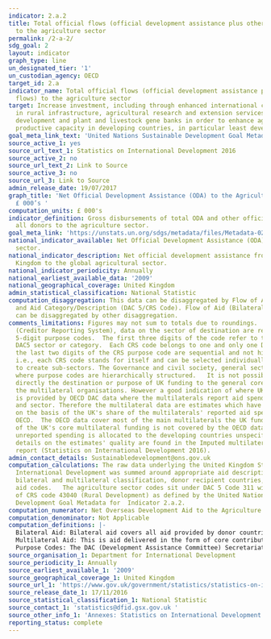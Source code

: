 ```yaml
---
indicator: 2.a.2
title: Total official flows (official development assistance plus other official flows)
  to the agriculture sector
permalink: /2-a-2/
sdg_goal: 2
layout: indicator
graph_type: line
un_designated_tier: '1'
un_custodian_agency: OECD
target_id: 2.a
indicator_name: Total official flows (official development assistance plus other official
  flows) to the agriculture sector
target: Increase investment, including through enhanced international cooperation,
  in rural infrastructure, agricultural research and extension services, technology
  development and plant and livestock gene banks in order to enhance agricultural
  productive capacity in developing countries, in particular least developed countries
goal_meta_link_text: 'United Nations Sustainable Development Goal Metadata: 2.a.2'
source_active_1: yes
source_url_text_1: Statistics on International Development 2016
source_active_2: no
source_url_text_2: Link to Source
source_active_3: no
source_url_3: Link to Source
admin_release_date: 19/07/2017
graph_title: 'Net Official Development Assistance (ODA) to the Agricultural Sector
  £ 000’s '
computation_units: £ 000's
indicator_definition: Gross disbursements of total ODA and other official flows from
  all donors to the agriculture sector.
goal_meta_link: 'https://unstats.un.org/sdgs/metadata/files/Metadata-02-0A-02.pdf '
national_indicator_available: Net Official Development Assistance (ODA) to the agriculture
  sector.
national_indicator_description: Net official development assistance from the United
  Kingdom to the global agricultural sector.
national_indicator_periodicity: Annually
national_earliest_available_data: '2009'
national_geographical_coverage: United Kingdom
admin_statistical_classification: National Statistic
computation_disaggregation: This data can be disaggregated by Flow of Aid (Bilateral/Multilateral)
  and Aid Category/Description (DAC 5/CRS Code). Flow of Aid (Bilateral/Multilateral)
  can be disaggregated by other disaggregation.
comments_limitations: Figures may not sum to totals due to roundings.  In the CRS
  (Creditor Reporting System), data on the sector of destination are recorded using
  5-digit purpose codes.  The first three digits of the code refer to the corresponding
  DAC5 sector or category.  Each CRS code belongs to one and only one DAC5 category.  Generally,
  the last two digits of the CRS purpose code are sequential and not hierarchical
  i.e., each CRS code stands for itself and can be selected individually or grouped
  to create sub-sectors. The Governance and civil society, general sector is an exception
  where purpose codes are hierarchically structured.   It is not possible to track
  directly the destination or purpose of UK funding to the general core budgets of
  the multilateral organisations. However a good indication of where UK funding goes
  is provided by OECD DAC data where the multilaterals report aid spend by country
  and sector. Therefore the multilateral data are estimates which have been calculated
  on the basis of the UK's share of the multilaterals' reported aid spending to the
  OECD.  The OECD data cover most of the main multilaterals the UK funds.  About 15%
  of the UK's core multilateral funding is not covered by the OECD data, and this
  unreported spending is allocated to the developing countries unspecified category.   More
  details on the estimates' quality are found in the Imputed multilateral share quality
  report (Statistics on International Development 2016).
admin_contact_details: Sustainabledevelopment@ons.gov.uk
computation_calculations: The raw data underlying the United Kingdom Statistics on
  International Development was summed around appropriate aid description CRS codes,
  bilateral and multilateral classification, donor recipient countries, and type of
  aid codes.   The agriculture sector codes sit under DAC 5 Code 311 with the addition
  of CRS code 43040 (Rural Development) as defined by the United Nations Sustainable
  Development Goal Metadata for  Indicator 2.a.2.
computation_numerator: Net Overseas Development Aid to the Agriculture Sector (£ 000’s)
computation_denominator: Not Applicable
computation_definitions: |-
  Bilateral Aid: Bilateral aid covers all aid provided by donor countries when the recipient country, sector or project is known. Bilateral aid also includes aid that is channelled through a multilateral organisation where the government department determines the country, sector or theme that the funds will be spent on.
  Multilateral Aid: This is aid delivered in the form of core contributions to organisations on the DAC List of Multilateral Organisations.
  Purpose Codes: The DAC (Development Assistance Committee) Secretariat maintains various code lists which are used by donors to report on their aid flows to the DAC databases.  In addition, these codes are used to classify information in the DAC databases. The sector classification codes used can be found on the OECD website (http://www.oecd.org/dac/stats/purposecodessectorclassification.htm).
source_organisation_1: Department for International Development
source_periodicity_1: Annually
source_earliest_available_1: '2009'
source_geographical_coverage_1: United Kingdom
source_url_1: 'https://www.gov.uk/government/statistics/statistics-on-international-development-2016 '
source_release_date_1: 17/11/2016
source_statistical_classification_1: National Statistic
source_contact_1: 'statistics@dfid.gsx.gov.uk '
source_other_info_1: 'Annexes: Statistics on International Development 2016: https://www.gov.uk/government/uploads/system/uploads/attachment_data/file/570157/annexes.pdf'
reporting_status: complete
---
```

